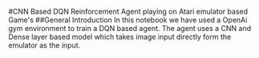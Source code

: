 #CNN Based DQN Reinforcement Agent playing on Atari emulator based Game's
##General Introduction
In this notebook we have used a OpenAi gym environment to train a DQN based agent. The agent uses a CNN and Dense layer based model which takes image input directly form the emulator as the input.

